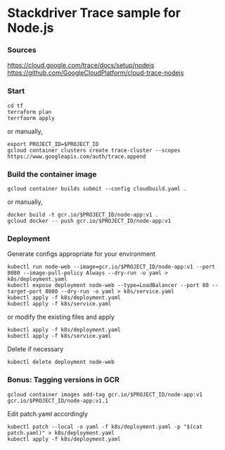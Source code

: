 # Stackdriver Trace sample for Node.js

### Sources
https://cloud.google.com/trace/docs/setup/nodejs
https://github.com/GoogleCloudPlatform/cloud-trace-nodejs

### Start

```
cd tf
terraform plan
terrfaorm apply
```

or manually,

```
export PROJECT_ID=$PROJECT_ID
gcloud container clusters create trace-cluster --scopes https://www.googleapis.com/auth/trace.append
```

### Build the container image

```
gcloud container builds submit --config cloudbuild.yaml .

```

or manually,

```
docker build -t gcr.io/$PROJECT_ID/node-app:v1 .
gcloud docker -- push gcr.io/$PROJECT_ID/node-app:v1
```

### Deployment

Generate configs appropriate for your environment

```
kubectl run node-web --image=gcr.io/$PROJECT_ID/node-app:v1 --port 8080 --image-pull-policy Always --dry-run -o yaml > k8s/deployment.yaml
kubectl expose deployment node-web --type=LoadBalancer --port 80 --target-port 8080 --dry-run -o yaml > k8s/service.yaml
kubectl apply -f k8s/deployment.yaml
kubectl apply -f k8s/service.yaml
```

or modify the existing files and apply

```
kubectl apply -f k8s/deployment.yaml
kubectl apply -f k8s/service.yaml
```

Delete if necessary

```
kubectl delete deployment node-web
```

### Bonus: Tagging versions in GCR

```
gcloud container images add-tag gcr.io/$PROJECT_ID/node-app:v1 gcr.io/$PROJECT_ID/node-app:v1.1
```

Edit patch.yaml accordingly

```
kubectl patch --local -o yaml -f k8s/deployment.yaml -p "$(cat patch.yaml)" > k8s/deployment.yaml
kubectl apply -f k8s/deployment.yaml
```
